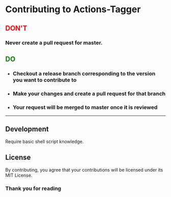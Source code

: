 # Contributing to Actions-Tagger

<h2 style="color: red;">DON'T</h2>

### **Never create a pull request for master.**

<h2 style="color: green;">DO</h2>

- ### Checkout a release branch corresponding to the version you want to contribute to
- ### Make your changes and create a pull request for that branch
- ### Your request will be merged to master once it is reviewed

---
## Development

Require basic shell script knowledge.

## License

By contributing, you agree that your contributions will be licensed under its MIT License.

### Thank you for reading
